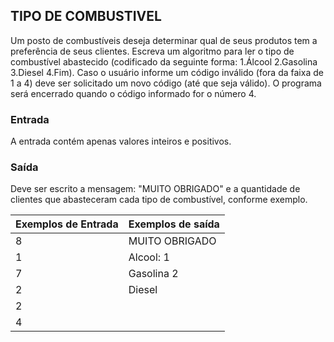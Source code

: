 ## TIPO DE COMBUSTIVEL

Um posto de combustíveis deseja determinar qual de seus produtos tem a preferência de seus clientes. Escreva um algoritmo para ler o tipo de combustível abastecido (codificado da seguinte forma: 1.Álcool 2.Gasolina 3.Diesel 4.Fim). Caso o usuário informe um código inválido (fora da faixa de 1 a 4) deve ser solicitado um novo código (até que seja válido). O programa será encerrado quando o código informado for o número 4.

### Entrada

A entrada contém apenas valores inteiros e positivos.

### Saída

Deve ser escrito a mensagem: "MUITO OBRIGADO" e a quantidade de clientes que abasteceram cada tipo de combustível, conforme exemplo.

|**Exemplos de Entrada**    |**Exemplos de saída**  |
|:---                   |:---               |
|8                      |MUITO OBRIGADO     |
|1                      |Alcool: 1          |
|7                      |Gasolina 2         |
|2                      |Diesel             |
|2                      |                   |
|4                      |                   |
